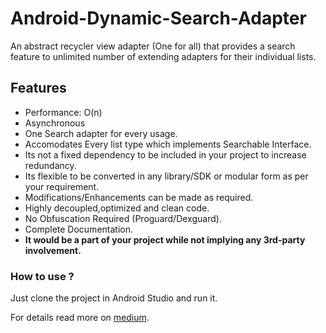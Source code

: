 # Android-Dynamic-Search-Adapter
An abstract recycler view adapter (One for all) that provides a search feature to unlimited number of extending adapters for their individual lists.

## Features
 - Performance: O(n)
 - Asynchronous
 - One Search adapter for every usage.
 - Accomodates Every list type which implements Searchable Interface.
 - Its not a fixed dependency to be included in your project to increase redundancy.
 - Its flexible to be converted in any library/SDK or modular form as per your requirement.
 - Modifications/Enhancements can be made as required.
 - Highly decoupled,optimized and clean code.
 - No Obfuscation Required (Proguard/Dexguard).
 - Complete Documentation.
 - **It would be a part of your project while not implying any 3rd-party involvement.**
 
 ### How to use ?

   Just clone the project in Android Studio and run it.
  
   For details read more on [medium](https://android.jlelse.eu/search-on-recycler-view-android-e7661479481).
